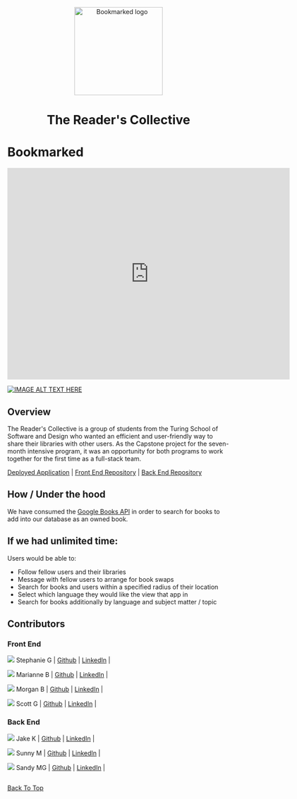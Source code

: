 <p align="center">
<img width='200' alt='Bookmarked logo' src='https://user-images.githubusercontent.com/102934145/207666618-8a5db8d8-3604-42bd-adf3-61c3a810be41.png'>
</p>
<h1 align="center">The Reader's Collective</h1>

# Bookmarked 

<iframe
    width="640"
    height="480"
    src="https://youtu.be/KScl2mCzVu4"
    frameborder="0"
    allow="autoplay; encrypted-media"
    allowfullscreen
>
</iframe>

[![IMAGE ALT TEXT HERE](https://img.youtube.com/vi/KScl2mCzVu4/0.jpg)](https://www.youtube.com/watch?v=KScl2mCzVu4)

## Overview
The Reader's Collective is a group of students from the Turing School of Software and Design who wanted an efficient and user-friendly way to share their libraries with other users. As the Capstone project for the seven-month intensive program, it was an opportunity for both programs to work together for the first time as a full-stack team.

[Deployed Application](https://bookmarked-fe.netlify.app/) |
[Front End Repository](https://github.com/The-Readers-Collective/bookmarked-ui) |
[Back End Repository](https://github.com/The-Readers-Collective/bookmarked-api)


## How / Under the hood

We have consumed the [Google Books API](https://developers.google.com/books) in order to search for books to add into our database as an owned book. 

## If we had unlimited time:
Users would be able to:
- Follow fellow users and their libraries
- Message with fellow users to arrange for book swaps
- Search for books and users within a specified radius of their location
- Select which language they would like the view that app in
- Search for books additionally by language and subject matter / topic

## Contributors

### Front End

<img src="https://avatars.githubusercontent.com/u/101955307?s=120&v=4" />  Stephanie G | [Github](https://github.com/stephanieguzm) | [LinkedIn](https://www.linkedin.com/in/stephanie-guzman-sdsw/) |

<img src="https://avatars.githubusercontent.com/u/102000070?s=120&v=4" />  Marianne B | [Github](https://github.com/mhbarton) | [LinkedIn](https://www.linkedin.com/in/marianne-barton-1307/) |

<img src="https://avatars.githubusercontent.com/u/102934145?s=120&v=4" />  Morgan B | [Github](https://github.com/Mlberry0205) | [LinkedIn](https://www.linkedin.com/in/morgan-lyn-berry/) |

<img src="https://avatars.githubusercontent.com/u/103966650?s=120&v=4" />  Scott G | [Github](https://github.com/scottdgaines) | [LinkedIn](https://www.linkedin.com/in/scottdgaines-fe/) |

### Back End

<img src="https://avatars.githubusercontent.com/u/16805645?s=120&v=4" />  Jake K | [Github](https://github.com/LlamaBack) | [LinkedIn](https://www.linkedin.com/in/jake-k-5413a6227/) |

<img src="https://avatars.githubusercontent.com/u/102932532?s=120&v=4" />  Sunny M | [Github](https://github.com/sunny-moore) | [LinkedIn](https://www.linkedin.com/in/sunny-moore/) |

<img src="https://avatars.githubusercontent.com/u/59062958?s=120&v=4" />  Sandy MG | [Github](https://github.com/SandyyMarie) | [LinkedIn](https://www.linkedin.com/in/sandy-marie/) |

##

[Back To Top](#bookmarked) 
